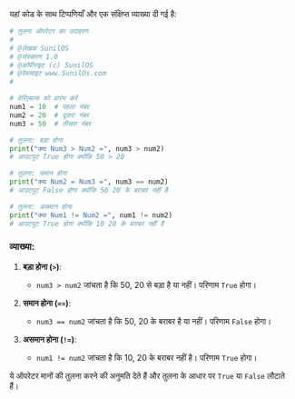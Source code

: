 यहां कोड के साथ टिप्पणियाँ और एक संक्षिप्त व्याख्या दी गई है:

```python
# तुलना ऑपरेटर का उदाहरण
# 
# @लेखक SunilOS  
# @संस्करण 1.0
# @कॉपीराइट (c) SunilOS  
# @वेबसाइट www.SunilOs.com
#

# वेरिएबल्स को प्रारंभ करें
num1 = 10  # पहला नंबर
num2 = 20  # दूसरा नंबर
num3 = 50  # तीसरा नंबर

# तुलना: बड़ा होना
print("क्या Num3 > Num2 =", num3 > num2)  
# आउटपुट True होगा क्योंकि 50 > 20

# तुलना: समान होना
print("क्या Num2 = Num3 =", num3 == num2)  
# आउटपुट False होगा क्योंकि 50 20 के बराबर नहीं है

# तुलना: असमान होना
print("क्या Num1 != Num2 =", num1 != num2)  
# आउटपुट True होगा क्योंकि 10 20 के बराबर नहीं है
```

### व्याख्या:

1. **बड़ा होना (`>`)**:
   - `num3 > num2` जांचता है कि 50, 20 से बड़ा है या नहीं। परिणाम `True` होगा।

2. **समान होना (`==`)**:
   - `num3 == num2` जांचता है कि 50, 20 के बराबर है या नहीं। परिणाम `False` होगा।

3. **असमान होना (`!=`)**:
   - `num1 != num2` जांचता है कि 10, 20 के बराबर नहीं है। परिणाम `True` होगा।

ये ऑपरेटर मानों की तुलना करने की अनुमति देते हैं और तुलना के आधार पर `True` या `False` लौटाते हैं।

